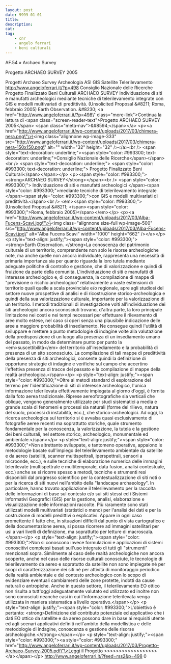 ```yaml
---
layout: post
date: 9999-01-01
title:
description:
cat:
tag:
    - cnr
    - angelo ferrari
    - beni culturali
---
```

AF.54 » Archaeo Survey

Progetto ARCHAEO SURVEY 2005

Progetti Archaeo Survey Archeologia ASI GIS Satellite Telerilevamento http://www.angeloferrari.it/?p=498 Consiglio Nazionale delle Ricerche Progetto Finalizzato Beni Culturali ARCHAEO SURVEY Individuazione di siti e manufatti archeologici mediante tecniche di telerilevamento integrate con GIS e modelli multivariati di predittività. (Unsolicited Proposal &\#8211; Roma, febbraio 2005) Earth Observation.                                           &\#8230; \<a href=\"http://www.angeloferrari.it/?p=498\" class=\"more-link\"\>Continua la lettura di \<span class=\"screen-reader-text\"\>Progetto ARCHAEO SURVEY 2005\</span\> \<span class=\"meta-nav\"\>&\#8594;\</span\>\</a\> \<p\>\<a href=\"http://www.angeloferrari.it/wp-content/uploads/2017/03/chimera-nera.png\"\>\<img class=\"alignnone wp-image-333\" src=\"http://www.angeloferrari.it/wp-content/uploads/2017/03/chimera-nera-150x150.png\" alt=\"\" width=\"32\" height=\"32\" /\>\</a\>\<br /\> \<span style=\"text-decoration: underline;\"\>\<span style=\"color: \#993300; text-decoration: underline;\"\>Consiglio Nazionale delle Ricerche\</span\>\</span\>\<br /\> \<span style=\"text-decoration: underline;\"\> \<span style=\"color: \#993300; text-decoration: underline;\"\> Progetto Finalizzato Beni Culturali\</span\>\</span\>\</p\> \<p\>\<span style=\"color: \#993300;\"\>\<strong\>ARCHAEO SURVEY\</strong\>\</span\>\<br /\> \<span style=\"color: \#993300;\"\> Individuazione di siti e manufatti archeologici \</span\>\<span style=\"color: \#993300;\"\>mediante tecniche di telerilevamento integrate \</span\>\<span style=\"color: \#993300;\"\>con GIS e modelli multivariati di predittività.\</span\>\<br /\> \<em\>\<span style=\"color: \#993300;\"\> (Unsolicited Proposal &\#8211; \</span\>\<span style=\"color: \#993300;\"\>Roma, febbraio 2005)\</span\>\</em\>\</p\> \<p\>\<a href=\"http://www.angeloferrari.it/wp-content/uploads/2017/03/Alba-Fucens-Scavi.jpg\"\>\<img class=\"alignnone size-full wp-image-500\" src=\"http://www.angeloferrari.it/wp-content/uploads/2017/03/Alba-Fucens-Scavi.jpg\" alt=\"Alba Fucens Scavi\" width=\"1000\" height=\"662\" /\>\</a\>\</p\> \<p style=\"text-align: justify;\"\>\<span style=\"color: \#993300;\"\>\<strong\>Earth Observation.                                                                                                                                             \</strong\>La conoscenza del patrimonio culturale di un territorio, comprendente non solo le risorse archeologiche note, ma anche quelle non ancora individuate, rappresenta una necessità di primaria importanza sia per quanto riguarda la loro tutela mediante adeguate politiche di controllo e gestione, che di valorizzazione e quindi di fruizione da parte della comunità. L'individuazione di siti e manufatti di interesse archeologico e, di conseguenza, la compilazione di mappe di "previsione o rischio archeologico" relativamente a vaste estensioni di territorio quali quelle a scala provinciale e/o regionale, apre agli studiosi del settore nuove prospettive di analisi e di ricostruzione storico-archeologica e quindi della sua valorizzazione culturale, importante per la valorizzazione di un territorio. I metodi tradizionali di investigazione volti all'individuazione dei siti archeologici ancora sconosciuti trovano, d'altra parte, la loro principale limitazione nei costi e nei tempi necessari per effettuare il rilevamento di aree molto estese, nel caso si operi senza una plausibile indicazione delle aree a maggiore probabilità di insediamento. Ne consegue quindi l'utilità di sviluppare e mettere a punto metodologie di indagine volte alla valutazione della predisposizione di un luogo alla presenza di un insediamento umano del passato, in modo da determinare punto per punto la \<em\>suscettibilità\</em\> del territorio all'insediamento e la probabilità di presenza di un sito sconosciuto. La compilazione di tali mappe di predittività della presenza di siti archeologici, consente quindi la definizione di opportune strategie di indagine e verifiche sul campo che accertino l'effettiva presenza di tracce del passato e la compilazione di mappe della realtà archeologica.\</span\>\</p\> \<p style=\"text-align: justify;\"\>\<span style=\"color: \#993300;\"\>Oltre ai metodi standard di esplorazione del terreno per l'identificazione di siti di interesse archeologico, l'unica informazione telerilevata effettivamente impiegata al giorno d'oggi, è fornita dalla foto aerea tradizionale. Riprese aereofotografiche sia verticali che oblique, vengono generalmente utilizzate per studi sistematici a media e grande scala di fenomeni e processi sia naturali (forme del rilievo, natura del suolo, processi di instabilità, ecc.), che storico-archeologici. Ad oggi, la ricerca archeologica sul territorio si è avvalsa quasi esclusivamente di fotografie aeree recenti ma soprattutto storiche, quale strumento fondamentale per la conoscenza, la valorizzazione, la tutela e la gestione dei beni culturali, nel settore storico, archeologico, monumentale ed ambientale.\</span\>\</p\> \<p style=\"text-align: justify;\"\>\<span style=\"color: \#993300;\"\>Non altrettanto sviluppate, e tantomeno operative, appaiono le metodologie basate sull'impiego del telerilevamento ambientale da satellite e da aereo (satelliti, scanner multispettrali, iperspettrali, sensori a microonde, ecc.), e sulle tecniche di elaborazione numerica delle immagini telerilevate (multispettrale e multitemporale, data fusion, analisi contestuale, ecc.)  anche se si ricorre spesso a metodi, tecniche e strumenti resi disponibili dal progresso scientifico per la contestualizzazione di siti noti o per la ricerca di siti nuovi nell'ambito della "landscape archaeology". In particolare, hanno trovato applicazione il telerilevamento per la raccolta delle informazioni di base sul contesto e/o sui siti stessi ed i Sistemi Informativi Geografici (GIS) per la gestione, analisi, elaborazione e visualizzazione delle informazioni raccolte. Più raramente sono stati utilizzati modelli multivariati (statistici o meno) per l'analisi dei dati e per la costruzione di modelli predittivi o esplicativi. Appare in ogni caso promettente il fatto  che, in situazioni difficili dal punto di vista cartografico e della documentazione aerea, si possa ricorrere ad immagini satellitari per usi a vari livelli di definizione, ma soprattutto per letture di macroscala.\</span\>\</p\> \<p style=\"text-align: justify;\"\>\<span style=\"color: \#993300;\"\>Non si conoscono invece formulazioni e applicazioni di sistemi conoscitivi complessi basati sull'uso integrato di tutti gli "strumenti" menzionati sopra. Similmente al caso delle realtà archeologiche non ancora scoperte, anche nel caso delle risorse culturali conosciute, le tecnologie di telerilevamento da aereo e sopratutto da satellite non sono impiegate né per scopi di caratterizzazione dei siti né per  attività di monitoraggio periodico della realtà ambientale e del contesto archeologico con lo scopo di evidenziare eventuali cambiamenti delle zone protette, indotti da cause naturali o antropiche. Anche in questo settore, il telerilevamento EO ottico non risulta a tutt'oggi adeguatamente valutato ed utilizzato ed inoltre non sono conosciuti neanche casi in cui l'informazione telerilevata venga utilizzata in maniera sistematica a livello operativo.\</span\>\</p\> \<p style=\"text-align: justify;\"\>\<span style=\"color: \#993300;\"\>L'obiettivo è pertanto: \<strong\>Definizione del contributo potenziale ed applicativo che i dati EO ottico da satellite e da aereo possono dare in base ai requisiti utente ed agli scenari applicativi definiti nell'ambito della modellistica e delle metodologie di indagine, conoscenza e gestione delle risorse archeologiche.\</strong\>\</span\>\</p\> \<p style=\"text-align: justify;\"\>\<span style=\"color: \#993300;\"\>\<a style=\"color: \#993300;\" href=\"http://www.angeloferrari.it/wp-content/uploads/2017/03/Progetto-Archaeo-Survey-2005.pdf\"\>Leggi il Progetto &gt;&gt;&gt;&gt;&gt;&gt;&gt;&gt;&gt;&gt;&gt;&gt;&gt;&gt;&gt;&gt;&gt;&gt; \</a\>\</span\>\</p\> http://www.angeloferrari.it/?feed=rss2&p=498 0

